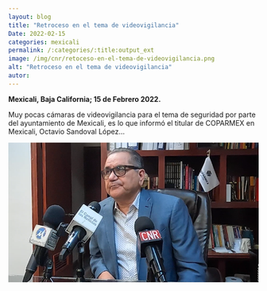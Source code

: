 ```yaml
---
layout: blog
title: "Retroceso en el tema de videovigilancia"
Date: 2022-02-15
categories: mexicali
permalink: /:categories/:title:output_ext
image: /img/cnr/retoceso-en-el-tema-de-videovigilancia.png
alt: "Retroceso en el tema de videovigilancia"
autor:
---
```


**Mexicali, Baja California; 15 de Febrero 2022.** 

Muy pocas cámaras de videovigilancia para el tema de seguridad por parte del ayuntamiento de Mexicali, es lo que informó el titular de COPARMEX en Mexicali, Octavio Sandoval López…

<div id="carouselExampleSlidesOnly" class="carousel slide" data-ride="carousel">
  <div class="carousel-inner">
    <div class="carousel-item active">
       <img class="d-block w-100" src="/img/cnr/retoceso-en-el-tema-de-videovigilancia.png" loading="lazy"  alt="Retroceso en el tema de videovigilancia">
    </div>
  </div>
</div>